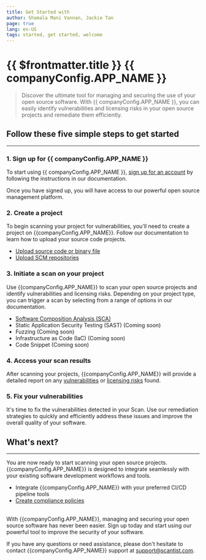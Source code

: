 ```yaml
---
title: Get Started with
author: Shamala Mani Vannan, Jackie Tan
page: true
lang: en-US
tags: started, get started, welcome
---
```


<script setup>
import { companyConfig } from '../../../config/companyConfig.js'
</script>

<ClientOnly>

# {{ $frontmatter.title }} {{ companyConfig.APP_NAME }}

> Discover the ultimate tool for managing and securing the use of your open source software. With {{ companyConfig.APP_NAME }}, you can easily identify vulnerabilities and licensing risks in your open source projects and remediate them efficiently.

## Follow these five simple steps to get started

<hr class="thick">

### 1. Sign up for {{ companyConfig.APP_NAME }}

To start using {{ companyConfig.APP_NAME }}, [sign up for an account](./Sign-up-for-more) by following the instructions in our documentation.

Once you have signed up, you will have access to our powerful open source management platform.

### 2. Create a project

To begin scanning your project for vulnerabilities, you'll need to create a project on {{companyConfig.APP_NAME}}. Follow our documentation to learn how to upload your source code projects.

- [Upload source code or binary file](../Create-and-Manage-Project/Upload-Files-Directly)
- [Upload SCM repositories](../Create-and-Manage-Project/Add-SCM-Repositories)

### 3. Initiate a scan on your project

Use {{companyConfig.APP_NAME}} to scan your open source projects and identify vulnerabilities and licensing risks. Depending on your project type, you can trigger a scan by selecting from a range of options in our documentation.

- [Software Composition Analysis (SCA)](../SCA/)
- Static Application Security Testing (SAST) (Coming soon)
- Fuzzing (Coming soon)
- Infrastructure as Code (IaC) (Coming soon)
- Code Snippet (Coming soon)

### 4. Access your scan results

After scanning your projects, {{companyConfig.APP_NAME}} will provide a detailed report on any [vulnerabilities](../SCA/SCA-Vulnerabilities-Results.md) or [licensing risks](../SCA/SCA-Licenses.md) found.

### 5. Fix your vulnerabilities

It's time to fix the vulnerabilities detected in your Scan. Use our remediation strategies to quickly and efficiently address these issues and improve the overall quality of your software.

## What's next?

<hr class="thick">

You are now ready to start scanning your open source projects. {{companyConfig.APP_NAME}} is designed to integrate seamlessly with your existing software development workflows and tools.

- Integrate {{companyConfig.APP_NAME}} with your preferred CI/CD pipeline tools
- [Create compliance policies](../Compliance-Policy-Rules/)
  <br /><br />

With {{companyConfig.APP_NAME}}, managing and securing your open source software has never been easier. Sign up today and start using our powerful tool to improve the security of your software.

If you have any questions or need assistance, please don't hesitate to contact {{companyConfig.APP_NAME}} support at [support@scantist.com](mailto:support@scantist.com).
</ClientOnly>

